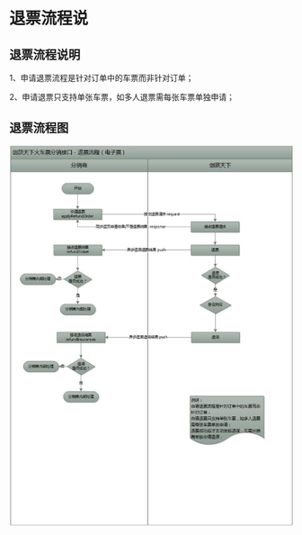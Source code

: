 # 退票流程说

## 退票流程说明

1、申请退票流程是针对订单中的车票而非针对订单；

 2、申请退票只支持单张车票，如多人退票需每张车票单独申请；

##  退票流程图

![&#x9000;&#x7968;&#x6D41;&#x7A0B;&#x56FE;](../../.gitbook/assets/164643_ucma_2849932.jpg)



